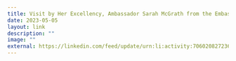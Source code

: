 ```yaml
---
title: Visit by Her Excellency, Ambassador Sarah McGrath from the Embassy of Ireland
date: 2023-05-05
layout: link
description: ""
image: ""
external: https://linkedin.com/feed/update/urn:li:activity:7060208272368160768/
---
```


